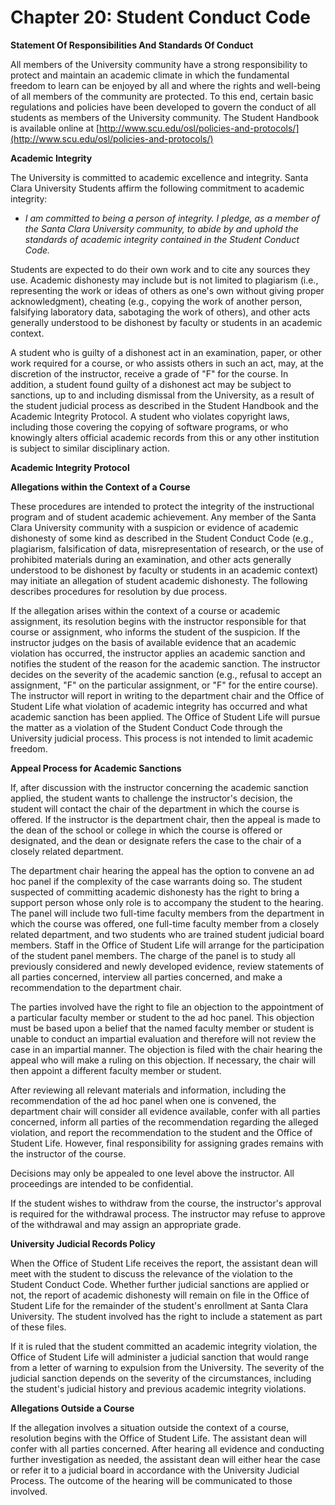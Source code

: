# Chapter 20: Student Conduct Code

**Statement Of Responsibilities And Standards Of Conduct**

All members of the University community have a strong responsibility to protect and maintain an academic climate in which the fundamental freedom to learn can be enjoyed by all and where the rights and well-being of all members of the community are protected. To this end, certain basic regulations and policies have been developed to govern the conduct of all students as members of the University community. The Student Handbook is available online at [http://www.scu.edu/osl/policies-and-protocols/](http://www.scu.edu/osl/policies-and-protocols/)

**Academic Integrity**

The University is committed to academic excellence and integrity. Santa Clara University Students affirm the following commitment to academic integrity:

* _I am committed to being a person of integrity. I pledge, as a member of the Santa Clara University community, to abide by and uphold the standards of academic integrity contained in the Student Conduct Code._

Students are expected to do their own work and to cite any sources they use. Academic dishonesty may include but is not limited to plagiarism \(i.e., representing the work or ideas of others as one's own without giving proper acknowledgment\), cheating \(e.g., copying the work of another person, falsifying laboratory data, sabotaging the work of others\), and other acts generally understood to be dishonest by faculty or students in an academic context.

A student who is guilty of a dishonest act in an examination, paper, or other work required for a course, or who assists others in such an act, may, at the discretion of the instructor, receive a grade of "F" for the course. In addition, a student found guilty of a dishonest act may be subject to sanctions, up to and including dismissal from the University, as a result of the student judicial process as described in the Student Handbook and the Academic Integrity Protocol. A student who violates copyright laws, including those covering the copying of software programs, or who knowingly alters official academic records from this or any other institution is subject to similar disciplinary action.

**Academic Integrity Protocol**

**Allegations within the Context of a Course**

These procedures are intended to protect the integrity of the instructional program and of student academic achievement. Any member of the Santa Clara University community with a suspicion or evidence of academic dishonesty of some kind as described in the Student Conduct Code \(e.g., plagiarism, falsification of data, misrepresentation of research, or the use of prohibited materials during an examination, and other acts generally understood to be dishonest by faculty or students in an academic context\) may initiate an allegation of student academic dishonesty. The following describes procedures for resolution by due process.

If the allegation arises within the context of a course or academic assignment, its resolution begins with the instructor responsible for that course or assignment, who informs the student of the suspicion. If the instructor judges on the basis of available evidence that an academic violation has occurred, the instructor applies an academic sanction and notifies the student of the reason for the academic sanction. The instructor decides on the severity of the academic sanction \(e.g., refusal to accept an assignment, "F" on the particular assignment, or "F" for the entire course\). The instructor will report in writing to the department chair and the Office of Student Life what violation of academic integrity has occurred and what academic sanction has been applied. The Office of Student Life will pursue the matter as a violation of the Student Conduct Code through the University judicial process. This process is not intended to limit academic freedom.

**Appeal Process for Academic Sanctions**

If, after discussion with the instructor concerning the academic sanction applied, the student wants to challenge the instructor's decision, the student will contact the chair of the department in which the course is offered. If the instructor is the department chair, then the appeal is made to the dean of the school or college in which the course is offered or designated, and the dean or designate refers the case to the chair of a closely related department.

The department chair hearing the appeal has the option to convene an ad hoc panel if the complexity of the case warrants doing so. The student suspected of committing academic dishonesty has the right to bring a support person whose only role is to accompany the student to the hearing. The panel will include two full-time faculty members from the department in which the course was offered, one full-time faculty member from a closely related department, and two students who are trained student judicial board members. Staff in the Office of Student Life will arrange for the participation of the student panel members. The charge of the panel is to study all previously considered and newly developed evidence, review statements of all parties concerned, interview all parties concerned, and make a recommendation to the department chair.

The parties involved have the right to file an objection to the appointment of a particular faculty member or student to the ad hoc panel. This objection must be based upon a belief that the named faculty member or student is unable to conduct an impartial evaluation and therefore will not review the case in an impartial manner. The objection is filed with the chair hearing the appeal who will make a ruling on this objection. If necessary, the chair will then appoint a different faculty member or student.

After reviewing all relevant materials and information, including the recommendation of the ad hoc panel when one is convened, the department chair will consider all evidence available, confer with all parties concerned, inform all parties of the recommendation regarding the alleged violation, and report the recommendation to the student and the Office of Student Life. However, final responsibility for assigning grades remains with the instructor of the course.

Decisions may only be appealed to one level above the instructor. All proceedings are intended to be confidential.

If the student wishes to withdraw from the course, the instructor's approval is required for the withdrawal process. The instructor may refuse to approve of the withdrawal and may assign an appropriate grade.

**University Judicial Records Policy**

When the Office of Student Life receives the report, the assistant dean will meet with the student to discuss the relevance of the violation to the Student Conduct Code. Whether further judicial sanctions are applied or not, the report of academic dishonesty will remain on file in the Office of Student Life for the remainder of the student's enrollment at Santa Clara University. The student involved has the right to include a statement as part of these files.

If it is ruled that the student committed an academic integrity violation, the Office of Student Life will administer a judicial sanction that would range from a letter of warning to expulsion from the University. The severity of the judicial sanction depends on the severity of the circumstances, including the student's judicial history and previous academic integrity violations.

**Allegations Outside a Course**

If the allegation involves a situation outside the context of a course, resolution begins with the Office of Student Life. The assistant dean will confer with all parties concerned. After hearing all evidence and conducting further investigation as needed, the assistant dean will either hear the case or refer it to a judicial board in accordance with the University Judicial Process. The outcome of the hearing will be communicated to those involved.

